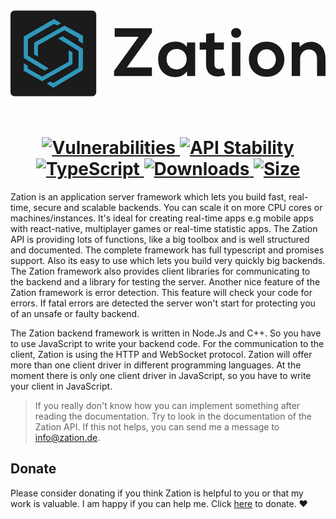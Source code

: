 

<h1 align="center">
  <!-- Logo -->
  <br/>
  <a href="https://zation.de">
      <img 
      src="data:image/svg+xml;base64,PHN2ZyBpZD0iRWJlbmVfMSIgZGF0YS1uYW1lPSJFYmVuZSAxIiB4bWxucz0iaHR0cDovL3d3dy53%0D%0AMy5vcmcvMjAwMC9zdmciIHZpZXdCb3g9IjAgMCA1OTg1LjEgMTYyOS4wMSI+PGRlZnM+PHN0eWxl%0D%0APi5jbHMtMXtmaWxsOiMxYTFhMWE7fS5jbHMtMntmaWxsOiMxYjFiMWI7fS5jbHMtM3tmaWxsOiMy%0D%0AZjk4YmI7fTwvc3R5bGU+PC9kZWZzPjx0aXRsZT56YXRpb25XaWRlTG9nbzwvdGl0bGU+PHBhdGgg%0D%0AY2xhc3M9ImNscy0xIiBkPSJNMjU1My44OSw3MjRoNzA3LjQ2djgwLjM1TDI3ODQsMTQ2OS4yMmg0%0D%0ANzcuMzR2MTYyaC03MTkuM3YtOTguNWw0NjYuODItNjQ4aC00NTVaIiB0cmFuc2Zvcm09InRyYW5z%0D%0AbGF0ZSgtNTc0LjE5IC0zODYuMTQpIi8+PHBhdGggY2xhc3M9ImNscy0xIiBkPSJNMzkyOS4zNiw5%0D%0AOTIuMjloMTUzLjg1djYzOC45M0gzOTMybC03Ljg5LTkzLjMyYy0zNi44Miw3NS4xNy0xMzguMDcs%0D%0AMTExLjQ2LTIxMC40LDExMi43Ni0xOTIsMS4yOS0zMzQtMTE1LjM1LTMzNC0zMzkuNTYsMC0yMjAu%0D%0AMzIsMTQ4LjU5LTMzNS42NiwzMzgtMzM0LjM3LDg2Ljc5LDAsMTY5LjYzLDQwLjE4LDIwNi40NSwx%0D%0AMDMuNjhaTTM1NDAuMTIsMTMxMS4xYzAsMTIxLjgzLDg1LjQ4LDE5NC40LDE5MiwxOTQuNCwyNTIu%0D%0ANDgsMCwyNTIuNDgtMzg3LjUsMC0zODcuNUMzNjI1LjYsMTExOCwzNTQwLjEyLDExODkuMjgsMzU0%0D%0AMC4xMiwxMzExLjFaIiB0cmFuc2Zvcm09InRyYW5zbGF0ZSgtNTc0LjE5IC0zODYuMTQpIi8+PHBh%0D%0AdGggY2xhc3M9ImNscy0xIiBkPSJNNDQ1MC4wOSw4MTIuMTRWOTkzLjU4aDE3OC44NHYxMzYuMDhI%0D%0ANDQ0OC43OHYyNzZjMCw2MC45MSwzNC4xOSw5MC43Miw4NC4xNiw5MC43MiwyNSwwLDUzLjkxLTcu%0D%0ANzcsNzcuNTgtMTkuNDRsNDQuNzEsMTM0Ljc5Yy00NiwxOC4xNC04NC4xNiwyNS45Mi0xMzIuODEs%0D%0AMjcuMjEtMTQwLjcxLDUuMTktMjMyLjc1LTczLjg3LTIzMi43NS0yMzMuMjh2LTI3NmgtMTIxVjk5%0D%0AMy41OGgxMjFWODI5WiIgdHJhbnNmb3JtPSJ0cmFuc2xhdGUoLTU3NC4xOSAtMzg2LjE0KSIvPjxw%0D%0AYXRoIGNsYXNzPSJjbHMtMSIgZD0iTTQ5NTYuMzUsODEyLjE0YzAsMTIzLjEyLTE4OS4zNiwxMjMu%0D%0AMTItMTg5LjM2LDBTNDk1Ni4zNSw2ODksNDk1Ni4zNSw4MTIuMTRaTTQ3ODEuNDYsOTg5LjY5djY0%0D%0AMS41M2gxNjAuNDNWOTg5LjY5WiIgdHJhbnNmb3JtPSJ0cmFuc2xhdGUoLTU3NC4xOSAtMzg2LjE0%0D%0AKSIvPjxwYXRoIGNsYXNzPSJjbHMtMSIgZD0iTTU3NzguMTksMTMxMi40YzAsMTg0LTEyNy41NSwz%0D%0AMzMuMDctMzM3Ljk1LDMzMy4wN3MtMzM2LjYzLTE0OS0zMzYuNjMtMzMzLjA3YzAtMTgyLjc0LDEy%0D%0AOC44Ni0zMzMuMDcsMzM1LjMyLTMzMy4wN1M1Nzc4LjE5LDExMjkuNjYsNTc3OC4xOSwxMzEyLjRa%0D%0AbS01MTQuMTYsMGMwLDk3LjIsNTkuMTgsMTg3LjkyLDE3Ni4yMSwxODcuOTJzMTc2LjIxLTkwLjcy%0D%0ALDE3Ni4yMS0xODcuOTJjMC05NS45MS02OC4zOC0xODkuMjItMTc2LjIxLTE4OS4yMkM1MzI0LjUy%0D%0ALDExMjMuMTgsNTI2NCwxMjE2LjQ5LDUyNjQsMTMxMi40WiIgdHJhbnNmb3JtPSJ0cmFuc2xhdGUo%0D%0ALTU3NC4xOSAtMzg2LjE0KSIvPjxwYXRoIGNsYXNzPSJjbHMtMSIgZD0iTTYzOTguODYsMTYzMS4y%0D%0AMlYxMjk2Ljg1YzAtOTcuMi01My45Mi0xNzEuMDgtMTU2LjQ5LTE3MS4wOC05OC42MiwwLTE2NS42%0D%0AOCw4MS42NS0xNjUuNjgsMTc4Ljg1djMyNi42SDU5MTcuNTdWOTkxaDE0My4zNGwxMC41Miw4Ni44%0D%0AM2M2NS43NS02My41LDEzMS41LTk1LjksMjEzLTk1LjksMTUyLjU0LDAsMjc0Ljg0LDExMi43NSwy%0D%0ANzQuODQsMzEzLjYzdjMzNS42N1oiIHRyYW5zZm9ybT0idHJhbnNsYXRlKC01NzQuMTkgLTM4Ni4x%0D%0ANCkiLz48cGF0aCBjbGFzcz0iY2xzLTIiIGQ9Ik0yMTI0LjQzLDIwMTUuMTVINjUzYTc4Ljc0LDc4%0D%0ALjc0LDAsMCwxLTc4Ljc3LTc4Ljc3VjQ2NC45MUE3OC43NCw3OC43NCwwLDAsMSw2NTMsMzg2LjE0%0D%0ASDIxMjQuNDNhNzguNzQsNzguNzQsMCwwLDEsNzguNzcsNzguNzdWMTkzNi4zOEMyMjAzLjM1LDE5%0D%0ANzkuNzYsMjE2OCwyMDE1LjE1LDIxMjQuNDMsMjAxNS4xNVoiIHRyYW5zZm9ybT0idHJhbnNsYXRl%0D%0AKC01NzQuMTkgLTM4Ni4xNCkiLz48cGF0aCBjbGFzcz0iY2xzLTMiIGQ9Ik0xNDAwLjE0LDU0OC40%0D%0AOWwxMzIuNjksODAtNjkuNzMsMzkuNjEtNTkuNS0zMEw5MDYuNDQsOTI2LjUzbC0xLjY2LDMxNi4y%0D%0AOEwxMzAxLDE0ODUuNDVsLTc5LjM3LDQzLjA3TDgyNi42MSwxMjg4Ljc1Vjg4MFptMTY0LjQ3LDMy%0D%0ANi42OC04My4yOSw0Mi4zMiwzODUuNTcsMjM3LjgyLS4xNSwzMTkuNzUtNDgwLjkxLDI5MC4zOC01%0D%0ANC4yMi0zMS42My02OC4zNywzOC43LDEyNC43LDgwLjEzLDU2MC43My0zMzMsMi4yNi00MDUuOVoi%0D%0AIHRyYW5zZm9ybT0idHJhbnNsYXRlKC01NzQuMTkgLTM4Ni4xNCkiLz48cGF0aCBjbGFzcz0iY2xz%0D%0ALTMiIGQ9Ik0xMDIyLjI2LDk5OS41OCwxNjAwLDY3MS4zOWwzNTAuOTMsMTk1LjA1djE1MC42MWwt%0D%0AODMuNDQtNTAuOTFWOTEzLjU4bC0yNzAtMTUyLjcyTDEwOTUsMTA0Ni43MmwxLjIxLDIxNi4yOC03%0D%0ANC4xLTQxVjk5OS41OFpNODI2LjYxLDE1MzRsMzQ4LjA3LDE5NC41OSw1NzctMzI1LjMzVjExNzgu%0D%0ANjVsLTczLjA1LTM4Ljg1LjkxLDIxNi43M0wxMTc1LDE2NDMuMTQsOTAzLjEyLDE0ODkuNTF2LTU1%0D%0ALjQybC03Ni41MS00Ni41NFoiIHRyYW5zZm9ybT0idHJhbnNsYXRlKC01NzQuMTkgLTM4Ni4xNCki%0D%0ALz48L3N2Zz4="
       alt="Logo Zation" height="200"
       />
  </a>
  <br/>
  <br/>
  <!-- Documentation -->
  <a href="https://zation.de/documentation/#/">
      <img src="https://img.shields.io/badge/Documentation-%20In%20progress-brightgreen.svg" alt="Vulnerabilities"/>
  </a>
  <!-- Stability -->
  <a href="https://nodejs.org/api/documentation.html#documentation_stability_index">
    <img src="https://img.shields.io/badge/stability-stable-brightgreen.svg" alt="API Stability"/>
  </a>
  <!-- TypeScript -->
  <a href="http://typescriptlang.org">
    <img src="https://img.shields.io/badge/%3C%2F%3E-typescript-blue.svg" alt="TypeScript"/>
  </a>    
  <!-- Downloads -->
  <a href="https://npmjs.org/package/zation">
    <img src="https://img.shields.io/npm/dm/zation.svg" alt="Downloads"/>
  </a> 
  <!-- Size -->
  <a href="https://npmjs.org/package/zation">
      <img src="https://img.shields.io/bundlephobia/min/zation.svg" alt="Size"/>
  </a>  
</h1>


Zation is an application server framework which lets you build fast, real-time, secure and scalable backends. 
You can scale it on more CPU cores or machines/instances. 
It's ideal for creating real-time apps e.g mobile apps with react-native, multiplayer games or real-time statistic apps.
The Zation API is providing lots of functions, like a big toolbox and is well structured and documented.
The complete framework has full typescript and promises support.
Also its easy to use which lets you build very quickly big backends.
The Zation framework also provides client libraries for communicating to the backend and a library for testing the server.
Another nice feature of the Zation framework is error detection. 
This feature will check your code for errors. 
If fatal errors are detected the server won't start for protecting you of an unsafe or faulty backend.

The Zation backend framework is written in Node.Js and C++. 
So you have to use JavaScript to write your backend code. 
For the communication to the client, Zation is using the HTTP and WebSocket protocol. 
Zation will offer more than one client driver in different programming languages. 
At the moment there is only one client driver in JavaScript, so you have to write your client in JavaScript.

> If you really don't know how you can implement something after reading the documentation. Try to look in the documentation of the Zation API. If this not helps, you can send me a message to <a href="mailto:info@zation.de">info@zation.de</a>.

## Donate

Please consider donating if you think Zation is helpful to you or that my work is valuable. 
I am happy if you can help me. 
Click [here](https://www.paypal.com/cgi-bin/webscr?cmd=_s-xclick&hosted_button_id=P3DNYQQGX3THW&source=url) to donate. :heart:


